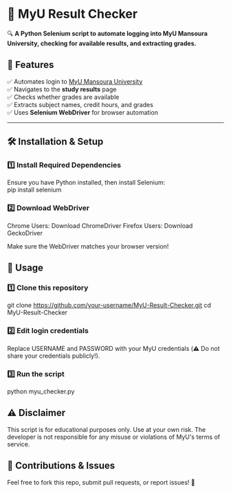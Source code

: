 # 📌 MyU Result Checker

🔍 **A Python Selenium script to automate logging into MyU Mansoura University, checking for available results, and extracting grades.**  

## 🚀 Features

✅ Automates login to [MyU Mansoura University](https://myu.mans.edu.eg/)  
✅ Navigates to the **study results** page  
✅ Checks whether grades are available  
✅ Extracts subject names, credit hours, and grades  
✅ Uses **Selenium WebDriver** for browser automation  

---

## 🛠 Installation & Setup

### 1️⃣ Install Required Dependencies  
Ensure you have Python installed, then install Selenium:  
pip install selenium

### 2️⃣ Download WebDriver
Chrome Users: Download ChromeDriver
Firefox Users: Download GeckoDriver

Make sure the WebDriver matches your browser version!

## 📜 Usage
### 1️⃣ Clone this repository
git clone https://github.com/your-username/MyU-Result-Checker.git
cd MyU-Result-Checker

### 2️⃣ Edit login credentials
Replace USERNAME and PASSWORD with your MyU credentials (⚠️ Do not share your credentials publicly!).

### 3️⃣ Run the script
python myu_checker.py

## ⚠️ Disclaimer
This script is for educational purposes only. Use at your own risk.
The developer is not responsible for any misuse or violations of MyU's terms of service.

## 📩 Contributions & Issues
Feel free to fork this repo, submit pull requests, or report issues! 🚀

